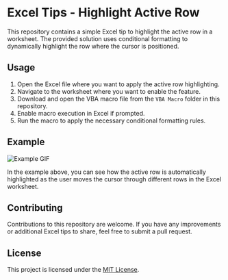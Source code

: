 # Excel Tips - Highlight Active Row

This repository contains a simple Excel tip to highlight the active row in a worksheet. The provided solution uses conditional formatting to dynamically highlight the row where the cursor is positioned.

## Usage

1. Open the Excel file where you want to apply the active row highlighting.
2. Navigate to the worksheet where you want to enable the feature.
3. Download and open the VBA macro file from the `VBA Macro` folder in this repository.
4. Enable macro execution in Excel if prompted.
5. Run the macro to apply the necessary conditional formatting rules.

## Example

![Example GIF](https://github.com/roei-redler/Excel/blob/main/Excel%20Tips/Highlight%20active%20row/ezgif.com-video-to-gif.gif)

In the example above, you can see how the active row is automatically highlighted as the user moves the cursor through different rows in the Excel worksheet.

## Contributing

Contributions to this repository are welcome. If you have any improvements or additional Excel tips to share, feel free to submit a pull request.

## License

This project is licensed under the [MIT License](LICENSE).

